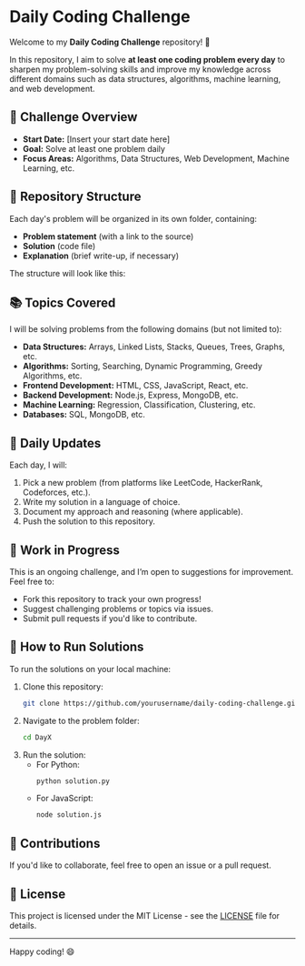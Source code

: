 # Daily Coding Challenge

Welcome to my **Daily Coding Challenge** repository! 🚀

In this repository, I aim to solve **at least one coding problem every day** to sharpen my problem-solving skills and improve my knowledge across different domains such as data structures, algorithms, machine learning, and web development.

## 📅 Challenge Overview

- **Start Date:** [Insert your start date here]
- **Goal:** Solve at least one problem daily
- **Focus Areas:** Algorithms, Data Structures, Web Development, Machine Learning, etc.

## 📂 Repository Structure

Each day's problem will be organized in its own folder, containing:

- **Problem statement** (with a link to the source)
- **Solution** (code file)
- **Explanation** (brief write-up, if necessary)

The structure will look like this:

## 📚 Topics Covered

I will be solving problems from the following domains (but not limited to):

- **Data Structures:** Arrays, Linked Lists, Stacks, Queues, Trees, Graphs, etc.
- **Algorithms:** Sorting, Searching, Dynamic Programming, Greedy Algorithms, etc.
- **Frontend Development:** HTML, CSS, JavaScript, React, etc.
- **Backend Development:** Node.js, Express, MongoDB, etc.
- **Machine Learning:** Regression, Classification, Clustering, etc.
- **Databases:** SQL, MongoDB, etc.

## 🔄 Daily Updates

Each day, I will:

1. Pick a new problem (from platforms like LeetCode, HackerRank, Codeforces, etc.).
2. Write my solution in a language of choice.
3. Document my approach and reasoning (where applicable).
4. Push the solution to this repository.

## 🚧 Work in Progress

This is an ongoing challenge, and I’m open to suggestions for improvement. Feel free to:

- Fork this repository to track your own progress!
- Suggest challenging problems or topics via issues.
- Submit pull requests if you'd like to contribute.

## 🌟 How to Run Solutions

To run the solutions on your local machine:

1. Clone this repository:
    ```bash
    git clone https://github.com/yourusername/daily-coding-challenge.git
    ```
2. Navigate to the problem folder:
    ```bash
    cd DayX
    ```
3. Run the solution:
    - For Python:
      ```bash
      python solution.py
      ```
    - For JavaScript:
      ```bash
      node solution.js
      ```

## 🤝 Contributions

If you'd like to collaborate, feel free to open an issue or a pull request.

## 📝 License

This project is licensed under the MIT License - see the [LICENSE](LICENSE) file for details.

---

Happy coding! 😄


